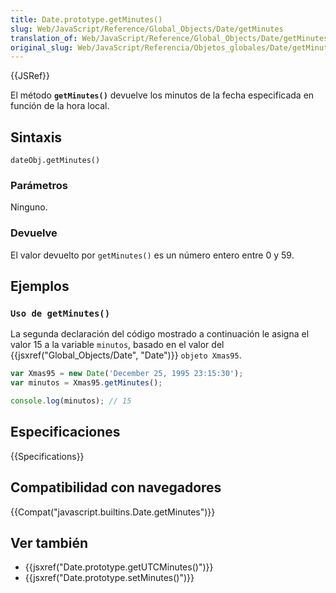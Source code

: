 ```yaml
---
title: Date.prototype.getMinutes()
slug: Web/JavaScript/Reference/Global_Objects/Date/getMinutes
translation_of: Web/JavaScript/Reference/Global_Objects/Date/getMinutes
original_slug: Web/JavaScript/Referencia/Objetos_globales/Date/getMinutes
---
```


{{JSRef}}

El método **`getMinutes()`** devuelve los minutos de la fecha especificada en función de la hora local.

## Sintaxis

```
dateObj.getMinutes()
```

### Parámetros

Ninguno.

### Devuelve

El valor devuelto por `getMinutes()` es un número entero entre 0 y 59.

## Ejemplos

### `Uso de getMinutes()`

La segunda declaración del código mostrado a continuación le asigna el valor 15 a la variable `minutos`, basado en el valor del {{jsxref("Global_Objects/Date", "Date")}} `objeto Xmas95`.

```js
var Xmas95 = new Date('December 25, 1995 23:15:30');
var minutos = Xmas95.getMinutes();

console.log(minutos); // 15
```

## Especificaciones

{{Specifications}}

## Compatibilidad con navegadores

{{Compat("javascript.builtins.Date.getMinutes")}}

## Ver también

- {{jsxref("Date.prototype.getUTCMinutes()")}}
- {{jsxref("Date.prototype.setMinutes()")}}

